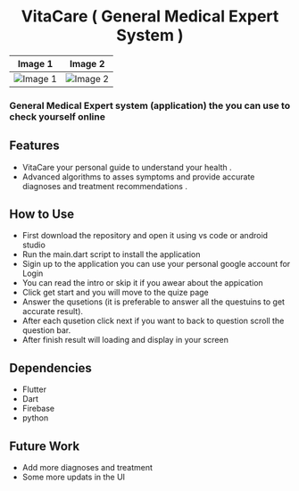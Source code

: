 <h1 align="center">VitaCare ( General Medical Expert System )</h1>



| Image 1 | Image 2 |
|---------|---------|
| ![Image 1](https://github.com/MarkMagdyShawky/medical_app_new_version/assets/106816564/4dc5fc7a-a5dc-4d71-91ff-6213beea35cc) | ![Image 2](https://github.com/MarkMagdyShawky/medical_app_new_version/assets/106816564/75e9ccdc-5a39-41a2-9936-ab1d5bed9c09) |
 ### General Medical Expert system (application) the you can use to check yourself online

## Features
- VitaCare your personal guide to understand your health .
- Advanced algorithms to asses symptoms and provide accurate diagnoses and treatment recommendations .

## How to Use
- First download the repository and open it using vs code or android studio
- Run the main.dart script to install the application
- Sigin up to the application you can use your personal google account for Login
- You can read the intro or skip it if you awear about the appication
- Click get start and you will move to the quize page
- Answer the qusetions (it is preferable to answer all the questuins to get accurate result).
- After each qusetion click next if you want to back to question scroll the question bar.
- After finish result will loading and display in your screen

## Dependencies
- Flutter
- Dart
- Firebase
- python

## Future Work
- Add more diagnoses and treatment
- Some more updats in the UI
